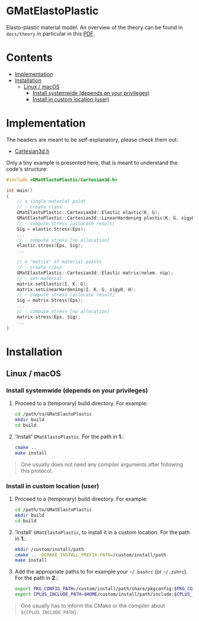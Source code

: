 # GMatElastoPlastic

Elasto-plastic material model. An overview of the theory can be found in `docs/theory` in particular in this [PDF](docs/theory/readme.pdf).

# Contents

<!-- MarkdownTOC -->

- [Implementation](#implementation)
- [Installation](#installation)
    - [Linux / macOS](#linux--macos)
        - [Install systemwide \(depends on your privileges\)](#install-systemwide-depends-on-your-privileges)
        - [Install in custom location \(user\)](#install-in-custom-location-user)

<!-- /MarkdownTOC -->

# Implementation

The headers are meant to be self-explanatory, please check them out:

* [Cartesian3d.h](include/GMatElastoPlastic/Cartesian3d.h)

Only a tiny example is presented here, that is meant to understand the code's structure:

```cpp
#include <GMatElastoPlastic/Cartesian3d.h>

int main()
{
    // a single material point
    // - create class
    GMatElastoPlastic::Cartesian3d::Elastic elastic(K, G);
    GMatElastoPlastic::Cartesian3d::LinearHardening plastic(K, G, sigy0, H);
    // - compute stress [allocate result]
    Sig = elastic.Stress(Eps);
    ...
    // - compute stress [no allocation]
    elastic.stress(Eps, Sig); 
    ...

    // a "matrix" of material points
    // - create class
    GMatElastoPlastic::Cartesian3d::Elastic matrix(nelem, nip);
    // - set material
    matrix.setElastic(I, K, G);
    matrix.setLinearHardening(I, K, G, sigy0, H);
    // - compute stress [allocate result]
    Sig = matrix.Stress(Eps);
    ...
    // - compute stress [no allocation]
    matrix.stress(Eps, Sig); 
    ...
}
```

# Installation

## Linux / macOS

### Install systemwide (depends on your privileges)

1.  Proceed to a (temporary) build directory. For example:

    ```bash
    cd /path/to/GMatElastoPlastic
    mkdir build
    cd build
    ```

2.  'Install' `GMatElastoPlastic`. For the path in **1.**:

    ```bash
    cmake .. 
    make install
    ```

> One usually does not need any compiler arguments after following this protocol.

### Install in custom location (user)

1.  Proceed to a (temporary) build directory. For example:

    ```bash
    cd /path/to/GMatElastoPlastic
    mkdir build
    cd build
    ```

2.  'Install' `GMatElastoPlastic`, to install it in a custom location. For the path in **1.**:

    ```bash
    mkdir /custom/install/path
    cmake .. -DCMAKE_INSTALL_PREFIX:PATH=/custom/install/path
    make install
    ```

3.  Add the appropriate paths to for example your ``~/.bashrc`` (or ``~/.zshrc``). For the path in **2.**: 

    ```bash
    export PKG_CONFIG_PATH=/custom/install/path/share/pkgconfig:$PKG_CONFIG_PATH
    export CPLUS_INCLUDE_PATH=$HOME/custom/install/path/include:$CPLUS_INCLUDE_PATH
    ```

> One usually has to inform the CMake or the compiler about `${CPLUS_INCLUDE_PATH}`.

